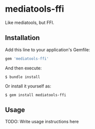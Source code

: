 # mediatools-ffi

Like mediatools, but FFI.

## Installation

Add this line to your application's Gemfile:

```ruby
gem 'mediatools-ffi'
```

And then execute:

    $ bundle install

Or install it yourself as:

    $ gem install mediatools-ffi

## Usage

TODO: Write usage instructions here
